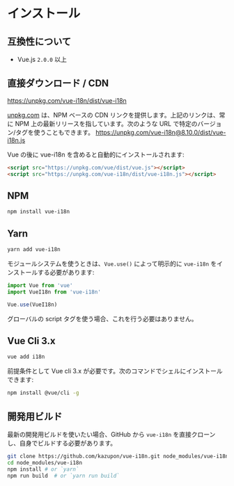 # インストール

## 互換性について

- Vue.js `2.0.0` 以上

## 直接ダウンロード / CDN

<https://unpkg.com/vue-i18n/dist/vue-i18n>

[unpkg.com](https://unpkg.com) は、NPM ベースの CDN リンクを提供します。上記のリンクは、常に NPM 上の最新リリースを指しています。次のような URL で特定のバージョン/タグを使うこともできます。 <https://unpkg.com/vue-i18n@8.10.0/dist/vue-i18n.js>

Vue の後に vue-i18n を含めると自動的にインストールされます:

    
```html    
<script src="https://unpkg.com/vue/dist/vue.js"></script>
<script src="https://unpkg.com/vue-i18n/dist/vue-i18n.js"></script>
```

## NPM
    
```sh
npm install vue-i18n
``` 

## Yarn
    
```sh
yarn add vue-i18n
```

モジュールシステムを使うときは、`Vue.use()` によって明示的に `vue-i18n` をインストールする必要があります:

    
```javascript
import Vue from 'vue'
import VueI18n from 'vue-i18n'

Vue.use(VueI18n)
```

グローバルの script タグを使う場合、これを行う必要はありません。

## Vue Cli 3.x
    
```sh
vue add i18n
```

前提条件として Vue cli 3.x が必要です。次のコマンドでシェルにインストールできます:

```sh
npm install @vue/cli -g
```

## 開発用ビルド

最新の開発用ビルドを使いたい場合、GitHub から `vue-i18n` を直接クローンし、自身でビルドする必要があります。

```sh
git clone https://github.com/kazupon/vue-i18n.git node_modules/vue-i18n
cd node_modules/vue-i18n
npm install # or `yarn`
npm run build  # or `yarn run build`
```
